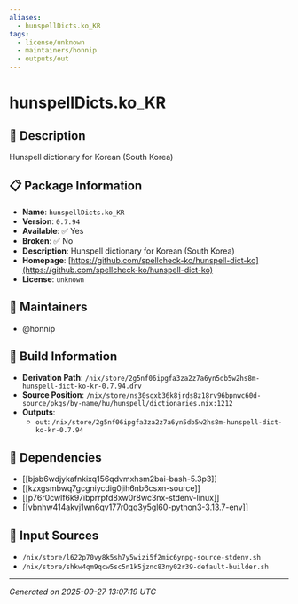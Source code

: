 ```yaml
---
aliases:
  - hunspellDicts.ko_KR
tags:
  - license/unknown
  - maintainers/honnip
  - outputs/out
---
```


# hunspellDicts.ko_KR

## 📝 Description

Hunspell dictionary for Korean (South Korea)

## 📋 Package Information

- **Name**: `hunspellDicts.ko_KR`
- **Version**: `0.7.94`
- **Available**: ✅ Yes
- **Broken**: ✅ No
- **Description**: Hunspell dictionary for Korean (South Korea)
- **Homepage**: [https://github.com/spellcheck-ko/hunspell-dict-ko](https://github.com/spellcheck-ko/hunspell-dict-ko)
- **License**: `unknown`
## 👥 Maintainers

- @honnip


## 🔧 Build Information

- **Derivation Path**: `/nix/store/2g5nf06ipgfa3za2z7a6yn5db5w2hs8m-hunspell-dict-ko-kr-0.7.94.drv`
- **Source Position**: `/nix/store/ns30sqxb36k8jrds8z18rv96bpnwc60d-source/pkgs/by-name/hu/hunspell/dictionaries.nix:1212`
- **Outputs**:
  - `out`:  `/nix/store/2g5nf06ipgfa3za2z7a6yn5db5w2hs8m-hunspell-dict-ko-kr-0.7.94`

## 🔗 Dependencies

- [[bjsb6wdjykafnkixq156qdvmxhsm2bai-bash-5.3p3]]
- [[kzxgsmbwq7gcgniycdig0jih6nb6csxn-source]]
- [[p76r0cwlf6k97ibprrpfd8xw0r8wc3nx-stdenv-linux]]
- [[vbnhw414akvj1wn6qv177r0qq3y5gl60-python3-3.13.7-env]]

## 📁 Input Sources

- `/nix/store/l622p70vy8k5sh7y5wizi5f2mic6ynpg-source-stdenv.sh`
- `/nix/store/shkw4qm9qcw5sc5n1k5jznc83ny02r39-default-builder.sh`

---
*Generated on 2025-09-27 13:07:19 UTC*
